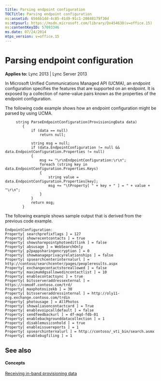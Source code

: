 ```yaml
---
title: Parsing endpoint configuration
TOCTitle: Parsing endpoint configuration
ms:assetid: 6566b1dd-4c85-41d9-91c1-20848179f30d
ms:mtpsurl: https://msdn.microsoft.com/library/Dn454638(v=office.15)
ms:contentKeyID: 57093346
ms.date: 07/24/2014
mtps_version: v=office.15
---
```


# Parsing endpoint configuration


**Applies to:** Lync 2013 | Lync Server 2013

In Microsoft Unified Communications Managed API (UCMA), an endpoint configuration specifies the features that are supported on an endpoint. It is exposed by a collection of name-value pairs known as the properties of the endpoint configuration.

The following code example shows how an endpoint configuration might be parsed by using UCMA.

```SCR
     string ParseEndpointConfiguration(ProvisioningData data)
        {
            if (data == null)
                return null;

            string msg = null;
            if (data.EndpointConfiguration != null && data.EndpointConfiguration.Properties != null)
            {
                msg += "\r\nEndpointConfiguration:\r\n";
                foreach (string key in data.EndpointConfiguration.Properties.Keys)
                {
                    string value = data.EndpointConfiguration.Properties[key];
                    msg += "\tProperty[ " + key + " ] = " + value + "\r\n";
                }
            }
            return msg;
        }
```

The following example shows sample output that is derived from the previous code example.

    EndpointConfiguration:
    Property[ searchprefixflags ] = 127
    Property[ showrecentcontacts ] = true
    Property[ showsharepointphotoeditlink ] = false
    Property[ absusage ] = WebSearchOnly
    Property[ p2pappsharingencryption ] = 0
    Property[ showmanageprivacyrelationships ] = false
    Property[ spsearchcenterinternalurl ] = http://contoso/searchcenter/pages/peopleresults.aspx
    Property[ exchangecontactstoreallowed ] = false
    Property[ maximumdgsallowedincontactlist ] = 10
    Property[ enablecontactsync ] = true
    Property[ bitsserveraddressexternal ] = https://comodf.contoso.com/trd/
    Property[ maxphotosizekb ] = 30
    Property[ bitsserveraddressinternal ] = http://oly11-ocg.exchange.contoso.com/trdin
    Property[ photousage ] = AllPhotos
    Property[ showaliasoncontactcard ] = True
    Property[ enablevoipcalldefault ] = false
    Property[ sendfeedbackurl ] = df-mqd-fdb-01
    Property[ enablebackgrounddatacollection ] = 1
    Property[ disablemusiconhold ] = true
    Property[ enableissuereports ] = 1
    Property[ spsearchinternalurl ] = http://contoso/_vti_bin/search.asmx
    Property[ enablebugfiling ] = 1

## See also

#### Concepts

[Receiving in-band provisioning data](receiving-in-band-provisioning-data.md)

